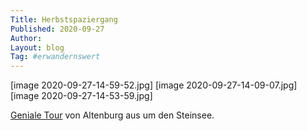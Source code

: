 ```yaml
---
Title: Herbstspaziergang
Published: 2020-09-27
Author: 
Layout: blog
Tag: #erwandernswert
---
```

[image 2020-09-27-14-59-52.jpg]
[image 2020-09-27-14-09-07.jpg]
[image 2020-09-27-14-53-59.jpg]

[Geniale Tour](https://www.komoot.de/tour/265766011) von Altenburg aus um den Steinsee.